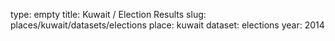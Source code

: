 type: empty
title: Kuwait / Election Results
slug: places/kuwait/datasets/elections
place: kuwait
dataset: elections
year: 2014
